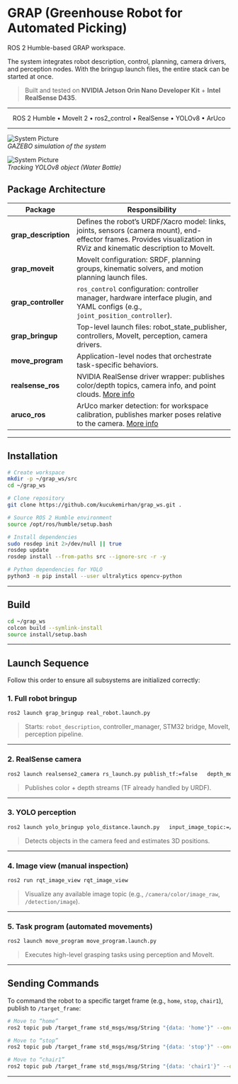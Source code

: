 # GRAP (Greenhouse Robot for Automated Picking)


ROS 2 Humble-based GRAP workspace. 

The system integrates robot description, control, planning, camera drivers, and perception nodes. With the bringup launch files, the entire stack can be started at once.

> Built and tested on **NVIDIA Jetson Orin Nano Developer Kit** + **Intel RealSense D435**.

---

<p align="center">
ROS 2 Humble • MoveIt 2 • ros2_control • RealSense • YOLOv8 • ArUco
</p>

---

![System Picture](docs/img1.gif)  
*GAZEBO simulation of the system*

![System Picture](docs/img2.gif)  
*Tracking YOLOv8 object (Water Bottle)*

## Package Architecture

| Package | Responsibility |
|---------|----------------|
| **grap_description** | Defines the robot’s URDF/Xacro model: links, joints, sensors (camera mount), end-effector frames. Provides visualization in RViz and kinematic description to MoveIt. |
| **grap_moveit** | MoveIt configuration: SRDF, planning groups, kinematic solvers, and motion planning launch files. |
| **grap_controller** | `ros_control` configuration: controller manager, hardware interface plugin, and YAML configs (e.g., `joint_position_controller`). |
| **grap_bringup** | Top-level launch files: robot_state_publisher, controllers, MoveIt, perception, camera drivers. |
| **move_program** | Application-level nodes that orchestrate task-specific behaviors. |
| **realsense_ros** | NVIDIA RealSense driver wrapper: publishes color/depth topics, camera info, and point clouds. [More info](https://github.com/mgonzs13/yolo_ros.git) |
| **aruco_ros** | ArUco marker detection: for workspace calibration, publishes marker poses relative to the camera. [More info](https://github.com/pal-robotics/aruco_ros.git) ||

---

## Installation

```bash
# Create workspace
mkdir -p ~/grap_ws/src
cd ~/grap_ws

# Clone repository
git clone https://github.com/kucukemirhan/grap_ws.git .

# Source ROS 2 Humble environment
source /opt/ros/humble/setup.bash

# Install dependencies
sudo rosdep init 2>/dev/null || true
rosdep update
rosdep install --from-paths src --ignore-src -r -y

# Python dependencies for YOLO
python3 -m pip install --user ultralytics opencv-python
```

---

## Build

```bash
cd ~/grap_ws
colcon build --symlink-install
source install/setup.bash
```

---

## Launch Sequence

Follow this order to ensure all subsystems are initialized correctly:

### 1. Full robot bringup
```bash
ros2 launch grap_bringup real_robot.launch.py
```
> Starts: `robot_description`, controller_manager, STM32 bridge, MoveIt, perception pipeline.

---

### 2. RealSense camera
```bash
ros2 launch realsense2_camera rs_launch.py publish_tf:=false   depth_module.profile:=640x480x30   rgb_camera.profile:=640x480x30
```
> Publishes color + depth streams (TF already handled by URDF).

---

### 3. YOLO perception
```bash
ros2 launch yolo_bringup yolo_distance.launch.py   input_image_topic:=/camera/color/image_raw   input_depth_topic:=/camera/depth/image_rect_raw   input_depth_info_topic:=/camera/depth/camera_info   device:=cpu   target_frame:=camera_link   use_tracking:=true
```
> Detects objects in the camera feed and estimates 3D positions.

---

### 4. Image view (manual inspection)
```bash
ros2 run rqt_image_view rqt_image_view
```
> Visualize any available image topic (e.g., `/camera/color/image_raw`, `/detection/image`).

---

### 5. Task program (automated movements)
```bash
ros2 launch move_program move_program.launch.py
```
> Executes high-level grasping tasks using perception and MoveIt.

---

## Sending Commands

To command the robot to a specific target frame (e.g., `home`, `stop`, `chair1`), publish to `/target_frame`:

```bash
# Move to “home”
ros2 topic pub /target_frame std_msgs/msg/String "{data: 'home'}" --once

# Move to “stop”
ros2 topic pub /target_frame std_msgs/msg/String "{data: 'stop'}" --once

# Move to “chair1”
ros2 topic pub /target_frame std_msgs/msg/String "{data: 'chair1'}" --once
```

---